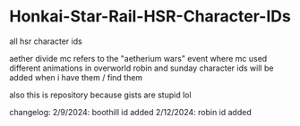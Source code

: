 # Honkai-Star-Rail-HSR-Character-IDs
all hsr character ids

aether divide mc refers to the "aetherium wars" event where mc used different animations in overworld
robin and sunday character ids will be added when i have them / find them

also this is repository because gists are stupid lol

changelog:
2/9/2024: boothill id added
2/12/2024: robin id added
